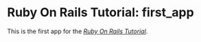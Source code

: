 # Ruby On Rails Tutorial: first_app

This is the first app for the [*Ruby On Rails Tutorial*](http://railsrutorial.org/).